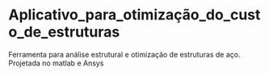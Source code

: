 # Aplicativo_para_otimização_do_custo_de_estruturas
 Ferramenta para análise estrutural e otimização de estruturas de aço. Projetada no matlab e Ansys
